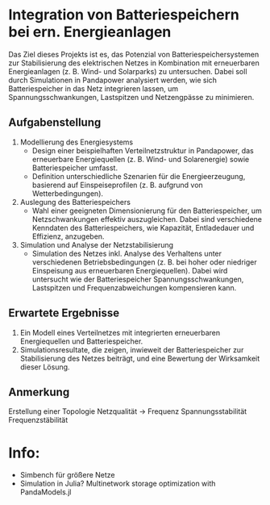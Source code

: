 # Integration von Batteriespeichern bei ern. Energieanlagen

Das Ziel dieses Projekts ist es, das Potenzial von Batteriespeichersystemen zur Stabilisierung des elektrischen Netzes in Kombination mit erneuerbaren Energieanlagen (z. B. Wind- und Solarparks) zu untersuchen. Dabei soll durch Simulationen in Pandapower analysiert werden, wie sich Batteriespeicher in das Netz integrieren lassen, um Spannungsschwankungen, Lastspitzen und Netzengpässe zu minimieren.

## Aufgabenstellung
1) Modellierung des Energiesystems
    - Design einer beispielhaften Verteilnetzstruktur in Pandapower, das erneuerbare Energiequellen (z. B. Wind- und Solarenergie) sowie Batteriespeicher umfasst.
    - Definition unterschiedliche Szenarien für die Energieerzeugung, basierend auf Einspeiseprofilen (z. B. aufgrund von Wetterbedingungen).
2)	Auslegung des Batteriespeichers
    - Wahl einer geeigneten Dimensionierung für den Batteriespeicher, um Netzschwankungen effektiv auszugleichen. Dabei sind verschiedene Kenndaten des Batteriespeichers, wie Kapazität, Entladedauer und Effizienz, anzugeben.
3)	Simulation und Analyse der Netzstabilisierung
    - Simulation des Netzes inkl. Analyse des Verhaltens unter verschiedenen Betriebsbedingungen (z. B. bei hoher oder niedriger Einspeisung aus erneuerbaren Energiequellen). Dabei wird untersucht wie der Batteriespeicher Spannungsschwankungen, Lastspitzen und Frequenzabweichungen kompensieren kann.

## Erwartete Ergebnisse
1)	Ein Modell eines Verteilnetzes mit integrierten erneuerbaren Energiequellen und Batteriespeicher.
2)	Simulationsresultate, die zeigen, inwieweit der Batteriespeicher zur Stabilisierung des Netzes beiträgt, und eine Bewertung der Wirksamkeit dieser Lösung.


## Anmerkung
Erstellung einer Topologie
Netzqualität -> Frequenz
Spannungsstabilität
Frequenzstäbilität

# Info:
- Simbench für größere Netze
- Simulation in Julia? Multinetwork storage optimization with PandaModels.jl

